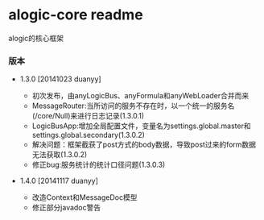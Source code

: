 alogic-core readme
==================

alogic的核心框架
 
### 版本
 - 1.3.0 [20141023 duanyy]
 	 + 初次发布，由anyLogicBus、anyFormula和anyWebLoader合并而来
 	 + MessageRouter:当所访问的服务不存在时，以一个统一的服务名(/core/Null)来进行日志记录(1.3.0.1)
 	 + LogicBusApp:增加全局配置文件，变量名为settings.global.master和settings.global.secondary(1.3.0.2)
 	 + 解决问题：框架截获了post方式的body数据，导致post过来的form数据无法获取(1.3.0.2)
 	 + 修正bug:服务统计的统计口径问题(1.3.0.3)
 	 
 - 1.4.0 [20141117 duanyy]
 	 + 改造Context和MessageDoc模型
 	 + 修正部分javadoc警告